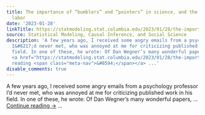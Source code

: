 ```yaml
---
title: The importance of “bumblers” and “pointers” in science, and the division of
  labor
date: '2023-01-28'
linkTitle: https://statmodeling.stat.columbia.edu/2023/01/28/the-importance-of-bumblers-and-pointers-in-science-and-the-division-of-labor/
source: Statistical Modeling, Causal Inference, and Social Science
description: 'A few years ago, I received some angry emails from a psychology professor
  I&#8217;d never met, who was annoyed at me for criticizing published work in his
  field. In one of these, he wrote: Of Dan Wegner’s many wonderful papers, &#8230;
  <a href="https://statmodeling.stat.columbia.edu/2023/01/28/the-importance-of-bumblers-and-pointers-in-science-and-the-division-of-labor/">Continue
  reading <span class="meta-nav">&#8594;</span></a> ...'
disable_comments: true
---
```

A few years ago, I received some angry emails from a psychology professor I&#8217;d never met, who was annoyed at me for criticizing published work in his field. In one of these, he wrote: Of Dan Wegner’s many wonderful papers, &#8230; <a href="https://statmodeling.stat.columbia.edu/2023/01/28/the-importance-of-bumblers-and-pointers-in-science-and-the-division-of-labor/">Continue reading <span class="meta-nav">&#8594;</span></a> ...